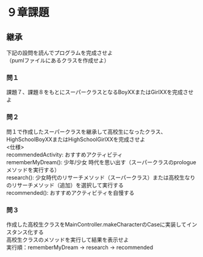 # ９章課題
## 継承
下記の設問を読んでプログラムを完成させよ  
（pumlファイルにあるクラスを作成せよ）  
### 問１
課題７、課題８をもとにスーパークラスとなるBoyXXまたはGirlXXを完成させよ  
### 問２
問１で作成したスーパークラスを継承して高校生になったクラス、HighSchoolBoyXXまたはHighSchoolGirlXXを完成させよ  
<仕様>  
recommendedActivity: おすすめアクティビティ  
rememberMyDream(): 少年/少女 時代を思い出す（スーパークラスのprologueメソッドを実行する）  
research(): 少女時代のリサーチメソッド（スーパークラス）または高校生なりのリサーチメソッド（追加）を選択して実行する  
recommended(): おすすめアクティビティを自慢する  
### 問３
作成した高校生クラスをMainController.makeCharacterのCaseに実装してインスタンス化する  
高校生クラスのメソッドを実行して結果を表示せよ  
実行順：rememberMyDream → research → recommended  
